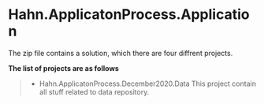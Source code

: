 # Hahn.ApplicatonProcess.Application

The zip file contains a solution, which there are four diffrent projects.

**The list of projects are as follows**

> - Hahn.ApplicatonProcess.December2020.Data
    This project contain all stuff related to data repository.

